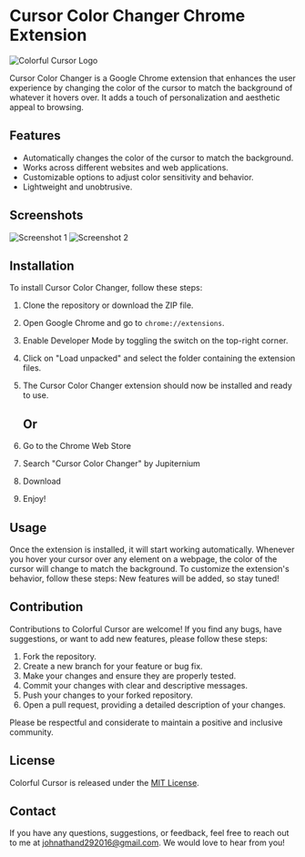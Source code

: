 # Cursor Color Changer Chrome Extension

![Colorful Cursor Logo](/images/logo.png)

Cursor Color Changer is a Google Chrome extension that enhances the user experience by changing the color of the cursor to match the background of whatever it hovers over. It adds a touch of personalization and aesthetic appeal to browsing.

## Features
- Automatically changes the color of the cursor to match the background.
- Works across different websites and web applications.
- Customizable options to adjust color sensitivity and behavior.
- Lightweight and unobtrusive.

## Screenshots
![Screenshot 1](/images/screenshot1.png)
![Screenshot 2](/images/screenshot2.png)

## Installation
To install Cursor Color Changer, follow these steps:
1. Clone the repository or download the ZIP file.
2. Open Google Chrome and go to `chrome://extensions`.
3. Enable Developer Mode by toggling the switch on the top-right corner.
4. Click on "Load unpacked" and select the folder containing the extension files.
5. The Cursor Color Changer extension should now be installed and ready to use.

   ## Or
1. Go to the Chrome Web Store
2. Search "Cursor Color Changer" by Jupiternium
3. Download
4. Enjoy!

## Usage
Once the extension is installed, it will start working automatically. Whenever you hover your cursor over any element on a webpage, the color of the cursor will change to match the background. To customize the extension's behavior, follow these steps:
New features will be added, so stay tuned!

## Contribution
Contributions to Colorful Cursor are welcome! If you find any bugs, have suggestions, or want to add new features, please follow these steps:
1. Fork the repository.
2. Create a new branch for your feature or bug fix.
3. Make your changes and ensure they are properly tested.
4. Commit your changes with clear and descriptive messages.
5. Push your changes to your forked repository.
6. Open a pull request, providing a detailed description of your changes.

Please be respectful and considerate to maintain a positive and inclusive community.

## License
Colorful Cursor is released under the [MIT License](/LICENSE).


## Contact
If you have any questions, suggestions, or feedback, feel free to reach out to me at [johnathand292016@gmail.com](mailto:email@example.com). We would love to hear from you!
